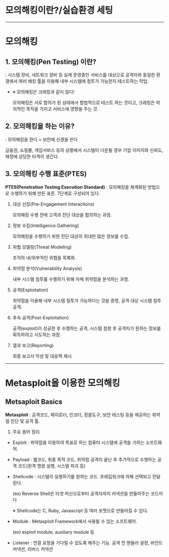 # 모의해킹이란?/실습환경 세팅   

***   


# 모의해킹

## 1. 모의해킹(Pen Testing) 이란?

: 시스템 장비, 네트워크 장비 등 실제 운영중인 서비스를 대상으로 공격자와 동일한 환경에서 여러 해킹 툴을 이용해 내부 시스템에 침투가 가능한지 테스트하는 작업.

- ※ 모의해킹은 크래킹과 같지 않다!

    모의해킹은 서로 합의가 된 상태에서 합법적으로 테스트 하는 것이고, 크래킹은 악의적인 목적을 가지고 서비스에 영향을 주는 것.

## 2. 모의해킹을 하는 이유?

: 모의해킹을 한다 = 보안에 신경을 쓴다

금융권, 쇼핑몰, 게임서비스 등의 상황에서 시스템이 다운될 경우 기업 이미지와 신뢰도, 재정에 상당한 타격이 생긴다.

## 3. 모의해킹 수행 표준(PTES)

**PTES(Penetration Testing Execution Standard)** : 모의해킹을 체계화된 방법으로 수행하기 위해 만든 표준. 7단계로 구성되어 있다.

1. 대상 선정(Pre-Engagement Interactions)

    모의해킹 수행 전에 고객과 진단 대상을 협의하는 과정.

2. 정보 수집(Intelligence Gathering)

    모의해킹을 수행하기 위한 진단 대상의 최대한 많은 정보를 수집.

3. 위협 모델링(Threat Modeling)

    조직의 내/외부적인 위협을 목록화.

4. 취약점 분석(Vulnerability Analysis)

    내부 시스템 침투를 수행하기 위해 자체 취약점을 분석하는 과정.

5. 공격(Exploitation)

    취약점을 이용해 내부 시스템 침투가 가능하다는 것을 증명, 공격 대상 시스템 침투 공격.

6. 후속 공격(Post-Exploitation)

    공격(exploit)이 성공한 후 수행하는 공격, 시스템 점령 후 공격자가 원하는 정보를 획득하려고 시도하는 과정.

7. 결과 보고(Reporting)

    최종 보고서 작성 및 대응책 제시

---

# Metasploit을 이용한 모의해킹

## Metsaploit Basics

**Metasploit** : 공격코드, 페이로더, 인코더, 정찰도구, 보안 테스팅 등을 제공하는 취약점 진단 및 공격 툴.

1) 주요 용어 정리

- Exploit :  취약점을 이용하여 목표로 하는 컴퓨터 시스템에 공격을 가하는 소프트웨어.
- Payload :  쉘코드, 취종 목적 코드, 취약점 공격이 끝난 후 추가적으로 수행하는 공격 코드(원격 명령 실행, 시스템 파괴 등)
- Shellcode : 시스템이 실행하기를 원하는 코드. 프레임워크에 의해 선택되고 전달된다.

    (ex) Reverse Shell은 타겟 머신으로부터 공격자까지 커넥션을 만들어주는 코드이다

    ※ Shellcode는 C, Ruby, Javascript 등 여러 포맷으로 만들어질 수 있다.

- Module : Metasploit Framework에서 사용될 수 있는 소프트웨어.

    (ex) exploit module, auxiliary module 등

- Listener : 연결 요청을 기다릴 수 있도록 해주는 기능. 공격 전 핸들러 설정, 바인드 커넥션, 리버스 커넥션
